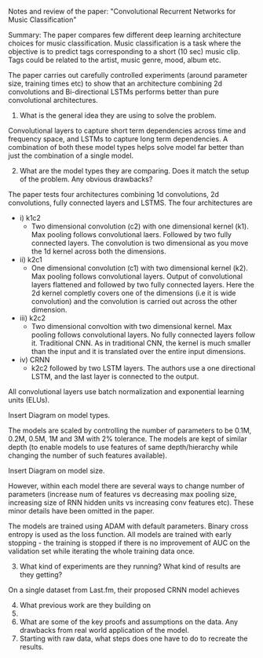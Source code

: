 
Notes and review of the paper: "Convolutional Recurrent Networks for Music Classification"

Summary:
The paper compares few different deep learning architecture choices for music classification. Music classification is a task where the objective is to predict tags corresponding to a short (10 sec) music clip. Tags could be related to the artist, music genre, mood, album etc. 

The paper carries out carefully controlled experiments (around parameter size, training times etc) to show that an architecture combining 2d convolutions and Bi-directional LSTMs performs better than pure convolutional architectures. 

1. What is the general idea they are using to solve the problem.

Convolutional layers to capture short term dependencies across time and frequency space, and LSTMs to capture long term dependencies. A combination of both these model types helps solve model far better than just the combination of a single model.

2. What are the model types they are comparing. Does it match the setup of the problem. Any obvious drawbacks?

The paper tests four architectures combining 1d convolutions, 2d convolutions, fully connected layers and LSTMS. The four architectures are
* i) k1c2
    - Two dimensional convolution (c2) with one dimensional kernel (k1). Max pooling follows convolutional laers. Followed by two fully connected layers. The convolution is two dimensional as you move the 1d kernel across both the dimensions.
* ii) k2c1
    - One dimensional convolution (c1) with two dimensional kernel (k2). Max pooling follows convolutional layers. Output of convolutional layers flattened and followed by two fully connected layers. Here the 2d kernel completly covers one of the dimensions (i.e it is wide convolution) and the convolution is carried out across the other dimension. 
* iii) k2c2
    - Two dimensional convoltion with two dimensional kernel. Max pooling follows convolutional layers. No fully connected layers follow it. Traditional CNN. As in traditional CNN, the kernel is much smaller than the input and it is translated over the entire input dimensions.
* iv) CRNN
    - k2c2 followed by two LSTM layers. The authors use a one directional LSTM, and the last layer is connected to the output.

All convolutional layers use batch normalization and exponential learning units (ELUs). 

Insert Diagram on model types.

The models are scaled by controlling the number of parameters to be 0.1M, 0.2M, 0.5M, 1M and 3M with 2% tolerance. The models are kept of similar depth (to enable models to use features of same depth/hierarchy while changing the number of such features available).

Insert Diagram on model size. 

However, within each model there are several ways to change number of parameters (increase num of features vs decreasing max pooling size, increasing size of RNN hidden units vs increasing conv features etc). These minor details have been omitted in the paper. 

The models are trained using ADAM with default parameters. Binary cross entropy is used as the loss function. All models are trained with early stopping - the training is stopped if there is no improvement of AUC on the validation set while iterating the whole training data once. 

3. What kind of experiments are they running? What kind of results are they getting?

On a single dataset from Last.fm, their proposed CRNN model achieves 



4. What previous work are they building on
5.  
6. What are some of the key proofs and assumptions on the data. Any drawbacks from real world application of the model. 
7. Starting with raw data, what steps does one have to do to recreate the results.